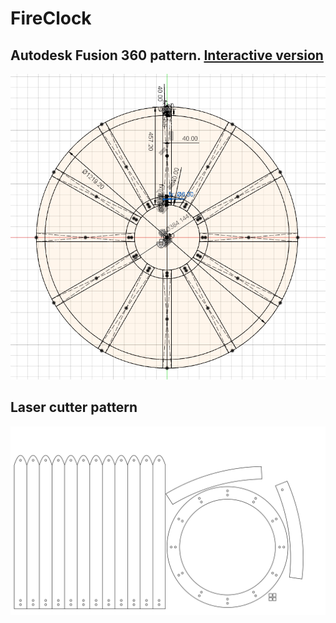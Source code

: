 # FireClock

Autodesk Fusion 360 pattern. [Interactive version](https://a360.co/2E8ITGn)
----------------
![Fire Clock AutodeskFusion360](/FireClockAutodeskFusion360.png?raw=true "Fire Clock AutodeskFusion360")

Laser cutter pattern 
----------------
![Fire Clock laser cuts](/FireClock.png?raw=true "Fire Clock laser cuts")
